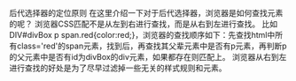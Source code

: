 后代选择器的定位原则
在这里介绍一下对于后代选择器，浏览器是如何查找元素的呢？
浏览器CSS匹配不是从左到右进行查找，而是从右到左进行查找。
比如DIV#divBox p span.red{color:red;}，浏览器的查找顺序如下：先查找html中所有class='red'的span元素，找到后，再查找其父辈元素中是否有p元素，再判断p的父元素中是否有id为divBox的div元素，如果都存在则匹配上。
浏览器从右到左进行查找的好处是为了尽早过滤掉一些无关的样式规则和元素。